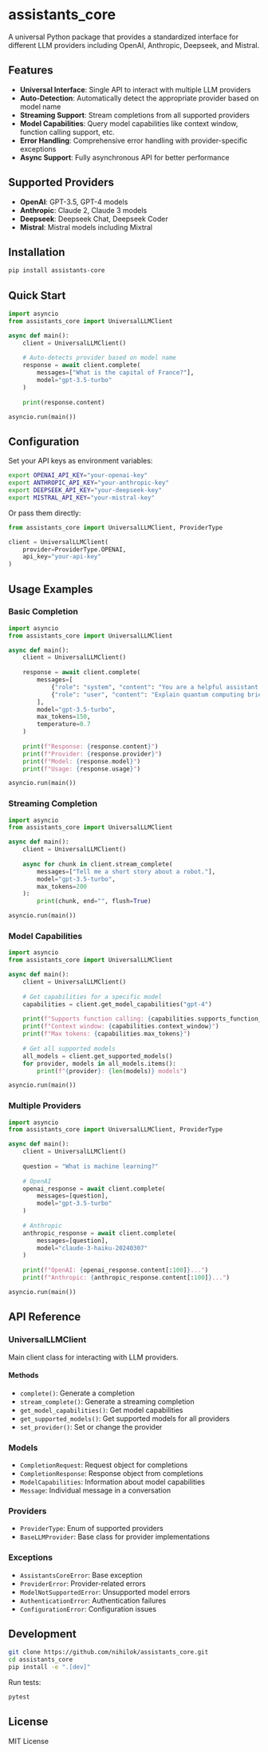 # assistants_core

A universal Python package that provides a standardized interface for different LLM providers including OpenAI, Anthropic, Deepseek, and Mistral.

## Features

- **Universal Interface**: Single API to interact with multiple LLM providers
- **Auto-Detection**: Automatically detect the appropriate provider based on model name
- **Streaming Support**: Stream completions from all supported providers
- **Model Capabilities**: Query model capabilities like context window, function calling support, etc.
- **Error Handling**: Comprehensive error handling with provider-specific exceptions
- **Async Support**: Fully asynchronous API for better performance

## Supported Providers

- **OpenAI**: GPT-3.5, GPT-4 models
- **Anthropic**: Claude 2, Claude 3 models  
- **Deepseek**: Deepseek Chat, Deepseek Coder
- **Mistral**: Mistral models including Mixtral

## Installation

```bash
pip install assistants-core
```

## Quick Start

```python
import asyncio
from assistants_core import UniversalLLMClient

async def main():
    client = UniversalLLMClient()
    
    # Auto-detects provider based on model name
    response = await client.complete(
        messages=["What is the capital of France?"],
        model="gpt-3.5-turbo"
    )
    
    print(response.content)

asyncio.run(main())
```

## Configuration

Set your API keys as environment variables:

```bash
export OPENAI_API_KEY="your-openai-key"
export ANTHROPIC_API_KEY="your-anthropic-key"
export DEEPSEEK_API_KEY="your-deepseek-key"
export MISTRAL_API_KEY="your-mistral-key"
```

Or pass them directly:

```python
from assistants_core import UniversalLLMClient, ProviderType

client = UniversalLLMClient(
    provider=ProviderType.OPENAI,
    api_key="your-api-key"
)
```

## Usage Examples

### Basic Completion

```python
import asyncio
from assistants_core import UniversalLLMClient

async def main():
    client = UniversalLLMClient()
    
    response = await client.complete(
        messages=[
            {"role": "system", "content": "You are a helpful assistant."},
            {"role": "user", "content": "Explain quantum computing briefly."}
        ],
        model="gpt-3.5-turbo",
        max_tokens=150,
        temperature=0.7
    )
    
    print(f"Response: {response.content}")
    print(f"Provider: {response.provider}")
    print(f"Model: {response.model}")
    print(f"Usage: {response.usage}")

asyncio.run(main())
```

### Streaming Completion

```python
import asyncio
from assistants_core import UniversalLLMClient

async def main():
    client = UniversalLLMClient()
    
    async for chunk in client.stream_complete(
        messages=["Tell me a short story about a robot."],
        model="gpt-3.5-turbo",
        max_tokens=200
    ):
        print(chunk, end="", flush=True)

asyncio.run(main())
```

### Model Capabilities

```python
import asyncio
from assistants_core import UniversalLLMClient

async def main():
    client = UniversalLLMClient()
    
    # Get capabilities for a specific model
    capabilities = client.get_model_capabilities("gpt-4")
    
    print(f"Supports function calling: {capabilities.supports_function_calling}")
    print(f"Context window: {capabilities.context_window}")
    print(f"Max tokens: {capabilities.max_tokens}")
    
    # Get all supported models
    all_models = client.get_supported_models()
    for provider, models in all_models.items():
        print(f"{provider}: {len(models)} models")

asyncio.run(main())
```

### Multiple Providers

```python
import asyncio
from assistants_core import UniversalLLMClient, ProviderType

async def main():
    client = UniversalLLMClient()
    
    question = "What is machine learning?"
    
    # OpenAI
    openai_response = await client.complete(
        messages=[question],
        model="gpt-3.5-turbo"
    )
    
    # Anthropic  
    anthropic_response = await client.complete(
        messages=[question],
        model="claude-3-haiku-20240307"
    )
    
    print(f"OpenAI: {openai_response.content[:100]}...")
    print(f"Anthropic: {anthropic_response.content[:100]}...")

asyncio.run(main())
```

## API Reference

### UniversalLLMClient

Main client class for interacting with LLM providers.

#### Methods

- `complete()`: Generate a completion
- `stream_complete()`: Generate a streaming completion  
- `get_model_capabilities()`: Get model capabilities
- `get_supported_models()`: Get supported models for all providers
- `set_provider()`: Set or change the provider

### Models

- `CompletionRequest`: Request object for completions
- `CompletionResponse`: Response object from completions
- `ModelCapabilities`: Information about model capabilities
- `Message`: Individual message in a conversation

### Providers

- `ProviderType`: Enum of supported providers
- `BaseLLMProvider`: Base class for provider implementations

### Exceptions

- `AssistantsCoreError`: Base exception
- `ProviderError`: Provider-related errors
- `ModelNotSupportedError`: Unsupported model errors
- `AuthenticationError`: Authentication failures
- `ConfigurationError`: Configuration issues

## Development

```bash
git clone https://github.com/nihilok/assistants_core.git
cd assistants_core
pip install -e ".[dev]"
```

Run tests:
```bash
pytest
```

## License

MIT License
